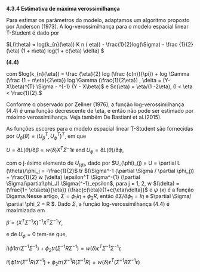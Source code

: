 **4.3.4 Estimativa de máxima verossimilhança**

Para estimar os parâmetros do modelo, adaptamos um algoritmo proposto por Anderson (1973). A log-verossimilhança para o modelo espacial linear T-Student é dado por

$L(\theta) = log(k_{n}(\eta)) K n ( eta)) - \frac{1}{2}log(\Sigma) - \frac {1}{2}(\eta)  (1 + n\eta) log(1 + c(\eta) \delta) $ 

**(4.4)**

com $log(k_{n}(\eta)) = \frac {\eta}{2} log (\frac {c(n)}{\pi}) + log \Gamma (\frac {1 + n\eta}{2\eta}) log \Gamma (\frac{1}{2\eta}) , \delta = (Y-X\beta)^{T} \Sigma - ^{-1} (Y - X\beta)$ e $c(\eta) = \eta/(1 -2\eta), 0 < \eta < \frac{1}{2}.$

Conforme o observado por Zellner (1976), a função log-verossimilhança (4.4) é uma função decrescente de \eta, e então não pode ser estimado por máximo verossimilhança. Veja também De Bastiani et al.(2015).

As funções escores para o modelo espacial linear T-Student são fornecidas por $U_{\theta}(\theta) = (U^T_\beta, U^T_\phi)^T$, em que 

$U = \partial L (\theta) /\partial\beta = w(\delta) X^T \Sigma^-1\epsilon$ and $U_\phi=\partial L (\theta)/\partial\phi$,

com o j-ésimo elemento de $U_(\phi)$, dado por $U_(\phi)_(j) = U = \partial L (\theta)/\phi_j = -\frac{1}{2}$ tr
$(\Sigma^-1 (\partial \Sigma / \partial \phi_j)) + \frac{1}{2} w (\delta) \epsilon^T \Sigma^-{1} (\partial \Sigma/\partial\phi_J) \Sigma{^-1}_epsilon$, para j = 1, 2, w $(\delta) = (\frac{1+ \eta\eta}{\eta}) (\frac{c(\eta)}{1+c(\eta)\delta})$ e $\psi$ (x) é a função Digama.Nesse artigo, $\Sigma = \phi_1 I\eta + \phi_2 R$, então $\partial \Sigma/\partial \phi_1 = I\eta$ e $\partial \Sigma/ \partial \phi_2 = R $. Dado $\Sigma$, a função log-verossimilhança (4.4) é maximizada em 

$\hat{\beta} = (X^T \Sigma^{-1} X) ^{-1} X ^T \Sigma^{-1}Y$, 

e de $U_\phi =0$ tem-se que, 

$i)\phi 1 tr (\Sigma^{-1} \Sigma^{-1}) + \phi_2 tr (\Sigma^{-1} R \Sigma^{-1}) = w (\delta) \epsilon^T \Sigma^{-1} \Sigma^{-1} \epsilon$

$ii)\phi 1 tr (\Sigma^{-1} R (\Sigma^{-1}) + \phi_2 tr (\Sigma^{-1} R(\Sigma^{-1} R) = w (\delta) \epsilon ^T(\Sigma^{-1} R \Sigma^{-1} \epsilon)$



